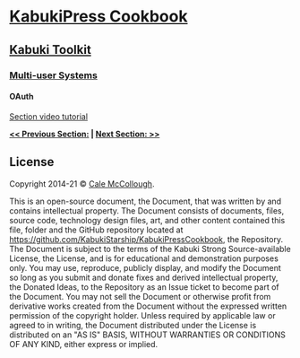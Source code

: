 # [KabukiPress Cookbook](../ReadMe.md)

## [Kabuki Toolkit](../ReadMe.md)

### [Multi-user Systems](./ReadMe.md)

#### OAuth

[Section video tutorial](https://www.youtube.com/channel/UCS2vQG4gUE3vXWV_K9XScQw)

**[<< Previous Section:](./ReadMe.md) | [Next Section: >>](./ReadMe.md)**

## License

Copyright 2014-21 © [Cale McCollough](https://cookingwithcale.org).

This is an open-source document, the Document, that was written by and contains intellectual property. The Document consists of documents, files, source code, technology design files, art, and other content contained this file, folder and the GitHub repository located at <https://github.com/KabukiStarship/KabukiPressCookbook>, the Repository. The Document is subject to the terms of the Kabuki Strong Source-available License, the License, and is for educational and demonstration purposes only. You may use, reproduce, publicly display, and modify the Document so long as you submit and donate fixes and derived intellectual property, the Donated Ideas, to the Repository as an Issue ticket to become part of the Document. You may not sell the Document or otherwise profit from derivative works created from the Document without the expressed written permission of the copyright holder. Unless required by applicable law or agreed to in writing, the Document distributed under the License is distributed on an "AS IS" BASIS, WITHOUT WARRANTIES OR CONDITIONS OF ANY KIND, either express or implied.
